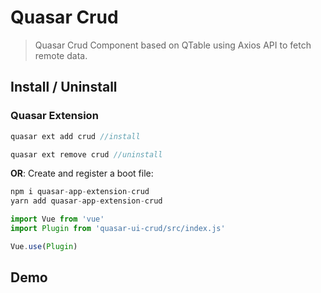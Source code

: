 

Quasar Crud
=
> Quasar Crud Component based on QTable using Axios API to fetch remote data.

## Install / Uninstall

### Quasar Extension
```js
quasar ext add crud //install

quasar ext remove crud //uninstall
```

**OR**:
Create and register a boot file:

```js
npm i quasar-app-extension-crud 
yarn add quasar-app-extension-crud 
```

```js
import Vue from 'vue'
import Plugin from 'quasar-ui-crud/src/index.js'

Vue.use(Plugin)
```

## Demo


